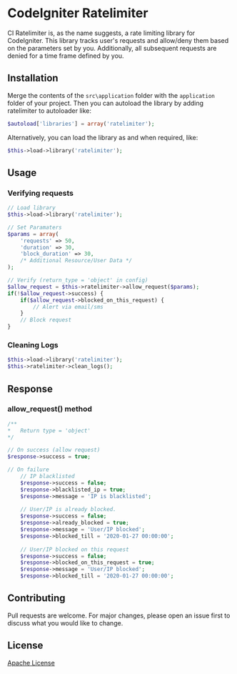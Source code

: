 # CodeIgniter Ratelimiter

CI Ratelimiter is, as the name suggests, a rate limiting library for CodeIgniter. This library tracks user's requests and allow/deny them based on the parameters set by you. Additionally, all subsequent requests are denied for a time frame defined by you.

## Installation
Merge the contents of the `src\application` folder with the `application` folder of your project. Then you can autoload the library by adding ratelimiter to autoloader like:
```php
$autoload['libraries'] = array('ratelimiter');
```

Alternatively, you can load the library as and when required, like:
```php
$this->load->library('ratelimiter');
```

## Usage
### Verifying requests
```php
// Load library
$this->load->library('ratelimiter');

// Set Paramaters
$params = array(
    'requests' => 50,
    'duration' => 30,
    'block_duration' => 30,
    /* Additional Resource/User Data */
);

// Verify (return_type = 'object' in config)
$allow_request = $this->ratelimiter->allow_request($params);
if(!$allow_request->success) {
    if($allow_request->blocked_on_this_request) {
        // Alert via email/sms
    }
    // Block request
}

```

### Cleaning Logs
```php
$this->load->library('ratelimiter');
$this->ratelimiter->clean_logs();
```

## Response
### allow_request() method
```php
/**
*   Return type = 'object'
*/

// On success (allow request)
$response->success = true;

// On failure
    // IP blacklisted
    $response->success = false;
    $response->blacklisted_ip = true;
    $response->message = 'IP is blacklisted';
    
    // User/IP is already blocked.
    $response->success = false;
    $response->already_blocked = true;
    $response->message = 'User/IP blocked';
    $response->blocked_till = '2020-01-27 00:00:00';
    
    // User/IP blocked on this request
    $response->success = false;
    $response->blocked_on_this_request = true;
    $response->message = 'User/IP blocked';
    $response->blocked_till = '2020-01-27 00:00:00';
```

## Contributing
Pull requests are welcome. For major changes, please open an issue first to discuss what you would like to change.

## License
[Apache License](http://www.apache.org/licenses/LICENSE-2.0)